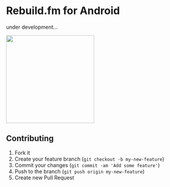 Rebuild.fm for Android
======

under development...

<img src="http://gifzo.net/BMGAuhNs2g9.gif" width="240px">

Contributing
------

1. Fork it
2. Create your feature branch (`git checkout -b my-new-feature`)
3. Commit your changes (`git commit -am 'Add some feature'`)
4. Push to the branch (`git push origin my-new-feature`)
5. Create new Pull Request
